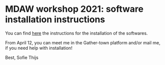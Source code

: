 # MDAW workshop 2021: software installation instructions

  You can find [here](https://sofie8.github.io/Stiemerlab/README_MDAW.html) the instructions for the installation of the softwares.
  
  From April 12, you can meet me in the Gather-town platform and/or mail me, if you need help with installation! 
  
  Best,
  Sofie Thijs

